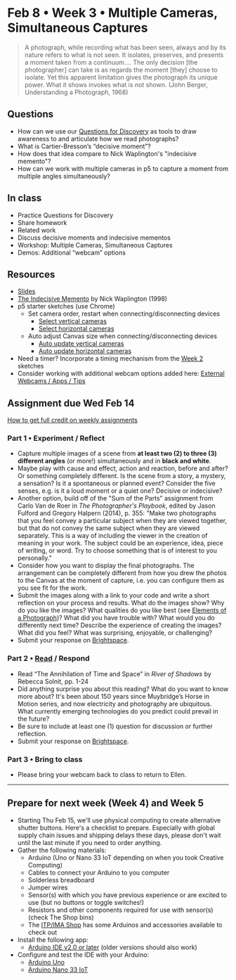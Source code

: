 # Feb 8 • Week 3 • Multiple Cameras, Simultaneous Captures

> A photograph, while recording what has been seen, always and by its nature
> refers to what is not seen. It isolates, preserves, and presents a moment
> taken from a continuum…. The only decision [the photographer] can take is as
> regards the moment [they] choose to isolate. Yet this apparent limitation
> gives the photograph its unique power. What it shows invokes what is not
> shown. (John Berger, Understanding a Photograph, 1968)

## Questions

- How can we use our [Questions for
  Discovery](https://github.com/ellennickles/xphoto-s24/blob/main/resources/questions-for-discovery.md)
  as tools to draw awareness to and articulate how we read photographs?
- What is Cartier-Bresson’s “decisive moment”?
- How does that idea compare to Nick Waplington's "indecisive memento"?
- How can we work with multiple cameras in p5 to capture a moment from
  multiple angles simultaneously?

## In class

- Practice Questions for Discovery
- Share homework
- Related work
- Discuss decisive moments and indecisive mementos
- Workshop: Multiple Cameras, Simultaneous Captures
- Demos: Additional “webcam” options

## Resources

- [Slides](https://drive.google.com/drive/folders/1qIvZPNF94dAizOjOpymky5bexo8bdELj?usp=drive_link)
- [The Indecisive
  Memento]([https://drive.google.com/drive/folders/1qIvZPNF94dAizOjOpymky5bexo8bdELj?usp=drive_link](https://drive.google.com/drive/u/1/folders/1hwUhvl2MLAHaZwRsTo-s0Mswmw6V6UpG))
  by Nick Waplington (1998)
- p5 starter sketches (use Chrome)
  - Set camera order, restart when connecting/disconnecting devices
    - [Select vertical
      cameras](https://editor.p5js.org/enickles/sketches/xGmgCeDcO)
    - [Select horizontal
      cameras](https://editor.p5js.org/enickles/sketches/C1xb3_lFN)
  - Auto adjust Canvas size when connecting/disconnecting devices
    - [Auto update vertical
      cameras](https://editor.p5js.org/enickles/sketches/XHRJddgHQ)
    - [Auto update horizontal
      cameras](https://editor.p5js.org/enickles/sketches/PPynfJg9p)
- Need a timer? Incorporate a timing mechanism from the [Week
   2](https://github.com/ellennickles/xphoto-s24/tree/main/week2#resources)
   sketches
- Consider working with additional webcam options added here: [External Webcams
   / Apps / Tips](https://tinyurl.com/externalwebcams)

## Assignment due Wed Feb 14

[How to get full credit on weekly
assignments](https://github.com/ellennickles/xphoto-s24/tree/main#assessment-and-evaluation)

### Part 1 • Experiment / Reflect

- Capture multiple images of a scene from **at least two (2) to three (3)
  different angles** (or more!) simultaneously and in **black and white**.
- Maybe play with cause and effect, action and reaction, before and after? Or
  something completely different. Is the scene from a story, a mystery, a
  sensation? Is it a spontaneous or planned event? Consider the five senses,
  e.g. is it a loud moment or a quiet one? Decisive or indecisive?
- Another option, build off of the "Sum of the Parts" assignment from
  Carlo Van de Roer in *The Photographer's Playbook*, edited by Jason Fulford and
  Gregory Halpern (2014), p. 355: "Make two photographs that you feel convey a
  particular subject when they are viewed together, but that do not convey the
  same subject when they are viewed separately. This is a way of including the
  viewer in the creation of meaning in your work. The subject could be an
  experience, idea, piece of writing, or word. Try to choose something that is
  of interest to you personally."
- Consider how you want to display the final photographs. The arrangement can be
  completely different from how you drew the photos to the Canvas at the moment
  of capture, i.e. you can configure them as you see fit for the work.
- Submit the images along with a link to your code and write a short
  reflection on your process and results. What do the images show? Why do you
  like the images? What qualities do you like best (see [Elements of a
  Photograph](https://github.com/ellennickles/xphoto-s24/blob/main/resources/photograph-elements.md))?
  What did you have trouble with? What would you do differently next time?
  Describe the experience of creating the images? What did you feel? What was
  surprising, enjoyable, or challenging?
- Submit your response on
  [Brightspace](https://brightspace.nyu.edu/d2l/home/344680).

### Part 2 • [Read](https://drive.google.com/drive/folders/1qIvZPNF94dAizOjOpymky5bexo8bdELj) / Respond

- Read “The Annihilation of Time and Space” in *River of Shadows* by Rebecca
  Solnit, pp. 1-24  
- Did anything surprise you about this reading? What do you want to know more
  about? It's been about 150 years since Muybridge’s Horse in Motion series, and
  now electricity and photography are ubiquitous. What currently emerging
  technologies do you predict could prevail in the future?
- Be sure to include at least one (1) question for discussion or further
  reflection.
- Submit your response on
  [Brightspace](https://brightspace.nyu.edu/d2l/home/344680).

### Part 3 • Bring to class

- Please bring your webcam back to class to return to Ellen.

___

## Prepare for next week (Week 4) and Week 5

- Starting Thu Feb 15, we'll use physical computing to create alternative
  shutter buttons. Here's a checklist to prepare. Especially with global supply
  chain issues and shipping delays these days, please don't wait until the last
  minute if you need to order anything.
- Gather the following materials:
  - Arduino (Uno or Nano 33 IoT depending on when you took Creative Computing)
  - Cables to connect your Arduino to you computer
  - Solderless breadboard
  - Jumper wires
  - Sensor(s) with which you have previous experience or are excited to use (but
    no buttons or toggle switches!)
  - Resistors and other components required for use with sensor(s) (check The
    Shop bins)
  - The [ITP/IMA Shop](https://shop.itp.io/) has some Arduinos and accessories
    available to check out
- Install the following app:
  - [Arduino IDE v2.0 or later](https://www.arduino.cc/en/software) (older
    versions should also work)
- Configure and test the IDE with your Arduino:
  - [Arduino
    Uno](https://docs.arduino.cc/software/ide-v1/tutorials/getting-started/cores/arduino-avr)
  - [Arduino Nano 33
    IoT](https://docs.arduino.cc/software/ide-v1/tutorials/getting-started/cores/arduino-samd)
